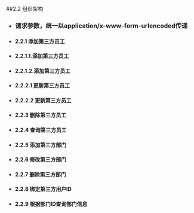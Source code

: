 ##2.2 组织架构
- ### 请求参数，统一以application/x-www-form-urlencoded传递

- ####  2.2.1 添加第三方员工
- #### 2.2.1.1.添加第三方员工
- #### 2.2.1.2.添加第三方员工
- #### 2.2.2.1 更新第三方员工
- #### 2.2.2.2 更新第三方员工
- #### 2.2.3 删除第三方员工
- #### 2.2.4 查询第三方员工
- #### 2.2.5 添加第三方部门
- #### 2.2.6 修改第三方部门
- #### 2.2.7 删除第三方部门
- #### 2.2.8 绑定第三方用户ID
- #### 2.2.9 根据部门ID查询部门信息







